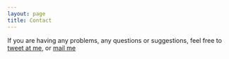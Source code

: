 ```yaml
---
layout: page
title: Contact
---
```


If you are having any problems, any questions or suggestions, feel free to [tweet at me](https://twitter.com/intent/tweet?text=%40alanfleming), or [mail me](mailto://af@alanfleming.org)
